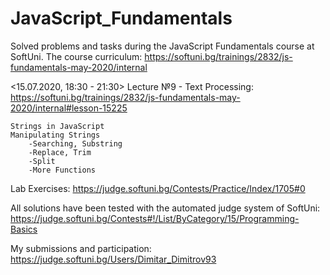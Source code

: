 # JavaScript_Fundamentals
 Solved problems and tasks during the JavaScript Fundamentals course at SoftUni. The course curriculum: https://softuni.bg/trainings/2832/js-fundamentals-may-2020/internal
 
 <15.07.2020, 18:30 - 21:30> Lecture №9 - Text Processing:
 https://softuni.bg/trainings/2832/js-fundamentals-may-2020/internal#lesson-15225

    Strings in JavaScript
    Manipulating Strings
        -Searching, Substring
        -Replace, Trim
        -Split
        -More Functions

 Lab Exercises:
 https://judge.softuni.bg/Contests/Practice/Index/1705#0

 All solutions have been tested with the automated judge system of SoftUni:
 https://judge.softuni.bg/Contests#!/List/ByCategory/15/Programming-Basics

 My submissions and participation:
 https://judge.softuni.bg/Users/Dimitar_Dimitrov93
